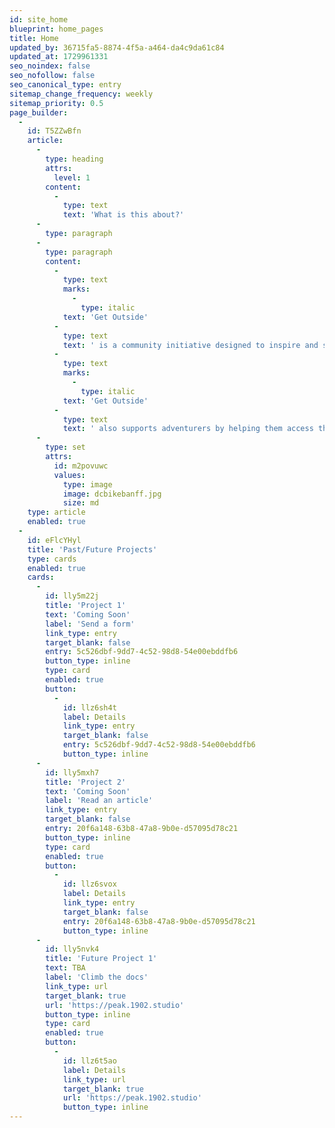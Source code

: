 ```yaml
---
id: site_home
blueprint: home_pages
title: Home
updated_by: 36715fa5-8874-4f5a-a464-da4c9da61c84
updated_at: 1729961331
seo_noindex: false
seo_nofollow: false
seo_canonical_type: entry
sitemap_change_frequency: weekly
sitemap_priority: 0.5
page_builder:
  -
    id: T5ZZwBfn
    article:
      -
        type: heading
        attrs:
          level: 1
        content:
          -
            type: text
            text: 'What is this about?'
      -
        type: paragraph
      -
        type: paragraph
        content:
          -
            type: text
            marks:
              -
                type: italic
            text: 'Get Outside'
          -
            type: text
            text: ' is a community initiative designed to inspire and support individuals in human-powered outdoor adventures. Whether tackling unique, challenging multi-day journeys or gathering a group for local outings, it encourages all skill levels to embrace the outdoors and a lifestyle of activity, wellness, and nature. '
          -
            type: text
            marks:
              -
                type: italic
            text: 'Get Outside'
          -
            type: text
            text: ' also supports adventurers by helping them access the resources they need to make their adventures a success, while fostering a community that values the joy and empowerment of outdoor exploration.'
      -
        type: set
        attrs:
          id: m2povuwc
          values:
            type: image
            image: dcbikebanff.jpg
            size: md
    type: article
    enabled: true
  -
    id: eFlcYHyl
    title: 'Past/Future Projects'
    type: cards
    enabled: true
    cards:
      -
        id: lly5m22j
        title: 'Project 1'
        text: 'Coming Soon'
        label: 'Send a form'
        link_type: entry
        target_blank: false
        entry: 5c526dbf-9dd7-4c52-98d8-54e00ebddfb6
        button_type: inline
        type: card
        enabled: true
        button:
          -
            id: llz6sh4t
            label: Details
            link_type: entry
            target_blank: false
            entry: 5c526dbf-9dd7-4c52-98d8-54e00ebddfb6
            button_type: inline
      -
        id: lly5mxh7
        title: 'Project 2'
        text: 'Coming Soon'
        label: 'Read an article'
        link_type: entry
        target_blank: false
        entry: 20f6a148-63b8-47a8-9b0e-d57095d78c21
        button_type: inline
        type: card
        enabled: true
        button:
          -
            id: llz6svox
            label: Details
            link_type: entry
            target_blank: false
            entry: 20f6a148-63b8-47a8-9b0e-d57095d78c21
            button_type: inline
      -
        id: lly5nvk4
        title: 'Future Project 1'
        text: TBA
        label: 'Climb the docs'
        link_type: url
        target_blank: true
        url: 'https://peak.1902.studio'
        button_type: inline
        type: card
        enabled: true
        button:
          -
            id: llz6t5ao
            label: Details
            link_type: url
            target_blank: true
            url: 'https://peak.1902.studio'
            button_type: inline
---
```

